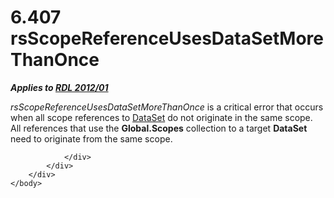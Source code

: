 <html dir="LTR" xmlns:mshelp="http://msdn.microsoft.com/mshelp" xmlns:ddue="http://ddue.schemas.microsoft.com/authoring/2003/5" xmlns:xlink="http://www.w3.org/1999/xlink" xmlns:tool="http://www.microsoft.com/tooltip">
    <head>
        <meta http-equiv="Content-Type" content="text/html; CHARSET=utf-8"></meta>
        <meta name="save" content="history"></meta>
        <title>6.407 rsScopeReferenceUsesDataSetMoreThanOnce</title>
        <xml>
            <mshelp:toctitle title="6.407 rsScopeReferenceUsesDataSetMoreThanOnce"></mshelp:toctitle>
            <mshelp:rltitle title="[MS-RDL]: rsScopeReferenceUsesDataSetMoreThanOnce"></mshelp:rltitle>
            <mshelp:keyword index="A" term="d678ab01-7397-4392-b2be-889aa41ca4a0"></mshelp:keyword>
            <mshelp:attr name="DCSext.ContentType" value="open specification"></mshelp:attr>
            <mshelp:attr name="AssetID" value="d678ab01-7397-4392-b2be-889aa41ca4a0"></mshelp:attr>
            <mshelp:attr name="TopicType" value="kbRef"></mshelp:attr>
            <mshelp:attr name="DCSext.Title" value="[MS-RDL]: rsScopeReferenceUsesDataSetMoreThanOnce" />
        </xml>
    </head>
    <body>
        <div id="header">
            <h1 class="heading">6.407 rsScopeReferenceUsesDataSetMoreThanOnce</h1>
        </div>
        <div id="mainSection">
            <div id="mainBody">
                <div id="allHistory" class="saveHistory"></div>
                <div id="sectionSection0" class="section" name="collapseableSection">
                    

<p><b><i>Applies to </i></b><a href="f165fb82-3c5a-4369-961c-128de233638c.html"><b><i>RDL 2012/01</i></b></a></p>

<p><i>rsScopeReferenceUsesDataSetMoreThanOnce</i> is a critical
error that occurs when all scope references to <a href="a14782b0-2e2f-4305-83a3-3de3fd750b6a.html">DataSet</a> do not originate
in the same scope. All references that use the <b>Global.Scopes</b> collection
to a target <b>DataSet</b> need to originate from the same scope.</p>


                </div>
            </div>
        </div>
    </body>
</html>